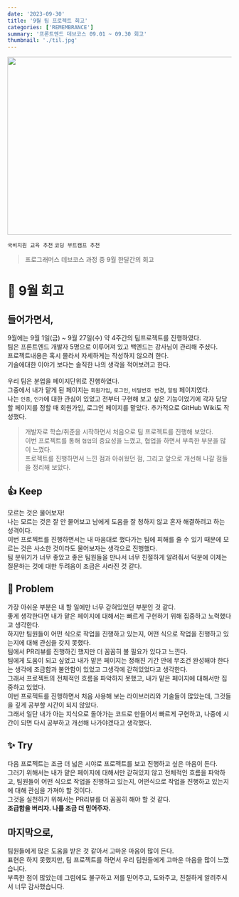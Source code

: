 ```yaml
---
date: '2023-09-30'
title: '9월 팀 프로젝트 회고'
categories: ['REMEMBRANCE']
summary: '프론트엔드 데브코스 09.01 ~ 09.30 회고'
thumbnail: './til.jpg'
---
```

<img src="https://i.pinimg.com/originals/87/01/c8/8701c80b90e4eaa78c374a46b09230eb.png" width="700px" height="400px" />
<br>

`국비지원 교육 추천` `코딩 부트캠프 추천`
>프로그래머스 데브코스 과정 중 9월 한달간의 회고

# 📝 9월 회고
## 들어가면서,
9월에는  9월 1일(금) ~ 9월 27일(수) 약 4주간의 팀프로젝트를 진행하였다.<br/>
팀은 프론트엔드 개발자 5명으로 이루어져 있고 백엔드는 강사님이 관리해 주셨다.<br/>
프로젝트내용은 혹시 몰라서 자세하게는 작성하지 않으려 한다.<br/>
기술에대한 이야기 보다는 솔직한 나의 생각을 적어보려고 한다.<br/>
<br/>
우리 팀은 분업을 페이지단위로 진행하였다. <br/>
그중에서 내가 맡게 된 페이지는 `회원가입`, `로그인`, `비밀번호 변경`, `알림` 페이지였다.<br/>
나는 `인증`, `인가`에 대한 관심이 있었고 전부터 구현해 보고 싶은 기능이었기에 각자 담당할 페이지를 정할 때 회원가입, 로그인 페이지를 맡았다.
추가적으로 GitHub Wiki도 작성했다.
</br>
> 개발자로 학습/취준을 시작하면서 처음으로 팀 프로젝트를 진행해 보았다.<br/>
> 이번 프로젝트를 통해 `협업`의 중요성을 느꼈고, 협업을 하면서 부족한 부분을 많이 느꼈다.<br/>
> 프로젝트를 진행하면서 느낀 점과 아쉬웠던 점, 그리고 앞으로 개선해 나갈 점들을 정리해 보았다.<br/>

## 👍 Keep
모르는 것은 물어보자! <br/>
나는 모르는 것은 잘 안 물어보고 남에게 도움을 잘 청하지 않고 혼자 해결하려고 하는 성격이다.<br/>
이번 프로젝트를 진행하면서는 내 마음대로 했다가는 팀에 피해를 줄 수 있기 때문에 모르는 것은 사소한 것이라도 물어보자는 생각으로 진행했다.<br/>
팀 분위기가 너무 좋았고 좋은 팀원들을 만나서 너무 친절하게 알려줘서 덕분에 이제는 질문하는 것에 대한 두려움이 조금은 사라진 것 같다.<br/>

## 🚨 Problem
가장 아쉬운 부분은 내 할 일에만 너무 갇혀있었던 부분인 것 같다. <br/>
좋게 생각한다면 내가 맡은 페이지에 대해서는 빠르게 구현하기 위해 집중하고 노력했다고 생각한다.<br/>
하지만 팀원들이 어떤 식으로 작업을 진행하고 있는지, 어떤 식으로 작업을 진행하고 있는지에 대해 관심을 갖지 못했다.<br/>
팀에서 PR리뷰를 진행하긴 했지만 더 꼼꼼히 볼 필요가 있다고 느낀다.<br/>
팀에게 도움이 되고 싶었고 내가 맡은 페이지는 정해진 기간 안에 무조건 완성해야 한다는 생각에 조금함과 불안함이 있었고 그생각에 갇혀있었다고 생각한다.<br/>
그래서 프로젝트의 전체적인 흐름을 파악하지 못했고, 내가 맡은 페이지에 대해서만 집중하고 있었다.<br/>
이번 프로젝트를 진행하면서 처음 사용해 보는 라이브러리와 기술들이 많았는데, 그것들을 깊게 공부할 시간이 되지 않았다.<br/>
그래서 일단 내가 아는 지식으로 돌아가는 코드로 만들어서 빠르게 구현하고, 나중에 시간이 되면 다시 공부하고 개선해 나가야겠다고 생각했다.<br/>

## ✨ Try
다음 프로젝트는 조금 더 넓은 시야로 프로젝트를 보고 진행하고 싶은 마음이 든다.<br/>
그러기 위해서는 내가 맡은 페이지에 대해서만 갇혀있지 않고 전체적인 흐름을 파악하고, 팀원들이 어떤 식으로 작업을 진행하고 있는지, 어떤식으로 작업을 진행하고 있는지에 대해 관심을 가져야 할 것이다.<br/>
그것을 실천하기 위해서는 PR리뷰를 더 꼼꼼히 해야 할 것 같다.<br/>
**조급함을 버리자. 나를 조금 더 믿어주자.**<br/>

## 마지막으로,
팀원들에게 많은 도움을 받은 것 같아서 고마운 마음이 많이 든다.<br/>
표현은 하지 못했지만, 팀 프로젝트를 하면서 우리 팀원들에게 고마운 마음을 많이 느꼈습니다.<br/>
부족한 점이 많았는데 그럼에도 불구하고 저를 믿어주고, 도와주고, 친절하게 알려주셔서 너무 감사했습니다.<br/>
